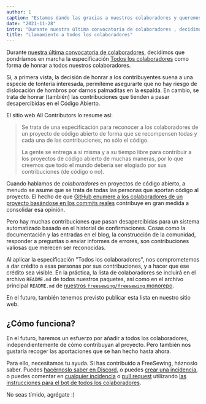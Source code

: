 ```yaml
---
author: 1
caption: "Estamos dando las gracias a nuestros colaboradores y queremos asegurarnos de que sus contribuciones reciben el crédito que merecen"
date: "2021-11-28"
intro: "Durante nuestra última convocatoria de colaboradores , decidimos que pondríamos en marcha la especificación Todos los Colaboradores como forma de honrar a todos nuestros colaboradores."
title: "Llamamiento a todos los colaboradores"
---
```


Durante [nuestra última convocatoria de colaboradores](https://github.com/freesewing/freesewing/issues/1514), decidimos que pondríamos en marcha la especificación [Todos los colaboradores](https://allcontributors.org/) como forma de honrar a todos nuestros colaboradores.

Si, a primera vista, la decisión de honrar a los contribuyentes suena a una especie de tontería interesada, permíteme asegurarte que no hay riesgo de dislocación de hombros por darnos palmaditas en la espalda. En cambio, se trata de honrar (también) las contribuciones que tienden a pasar desapercibidas en el Código Abierto.

El sitio web All Contributors lo resume así:

> Se trata de una especificación para reconocer a los colaboradores de un proyecto de código abierto de forma que se recompensen todas y cada una de las contribuciones, no sólo el código.
> 
> La gente se entrega a sí misma y a su tiempo libre para contribuir a los proyectos de código abierto de muchas maneras, por lo que creemos que todo el mundo debería ser elogiado por sus contribuciones (de código o no).

Cuando hablamos de *colaboradores* en proyectos de código abierto, a menudo se asume que se trata de todas las personas que aportan código al proyecto. El hecho de que [GitHub enumere a los colaboradores de un proyecto basándose en los commits reales](https://github.com/freesewing/freesewing/graphs/contributors) contribuye en gran medida a consolidar esa opinión.

Pero hay muchas contribuciones que pasan desapercibidas para un sistema automatizado basado en el historial de confirmaciones. Cosas como la documentación y las entradas en el blog, la construcción de la comunidad, responder a preguntas o enviar informes de errores, son contribuciones valiosas que merecen ser reconocidas.

Al aplicar la especificación "Todos los colaboradores", nos comprometemos a dar crédito a esas personas por sus contribuciones, y a hacer que ese crédito sea visible. En la práctica, la lista de colaboradores se incluirá en el archivo `README.md` de todos nuestros paquetes, así como en el archivo principal `README.md` de [nuestros `freesewing/freesewing` monorepo](https://github.com/freesewing/freesewing).

En el futuro, también tenemos previsto publicar esta lista en nuestro sitio web.

## ¿Cómo funciona?

En el futuro, haremos un esfuerzo por añadir a todos los colaboradores, independientemente de cómo contribuyan al proyecto. Pero también nos gustaría recoger las aportaciones que se han hecho hasta ahora.

Para ello, necesitamos tu ayuda. Si has contribuido a FreeSewing, háznoslo saber. Puedes [hacérnoslo saber en Discord](https://discord.freesewing.org/), o puedes [crear una incidencia](https://github.com/freesewing/freesewing/issues/new?assignees=joostdecock&labels=%F0%9F%92%9C+all+contributors&template=all-contributors.md&title=All+Contributors%3A+Please+add+%28username+here%29), o puedes comentar en [cualquier incidencia](https://github.com/freesewing/freesewing/issues) o [pull request](https://github.com/freesewing/freesewing/pulls) utilizando [las instrucciones para el bot de todos los colaboradores](https://allcontributors.org/docs/en/bot/usage).


No seas tímido, agrégate :)
